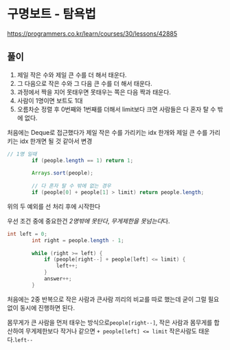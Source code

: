 # 구명보트 - 탐욕법
https://programmers.co.kr/learn/courses/30/lessons/42885

## 풀이
1. 제일 작은 수와 제일 큰 수를 더 해서 태운다.
2. 그 다음으로 작은 수와 그 다음 큰 수를 더 해서 태운다.
3. 과정에서 짝을 지어 못태우면 못태우는 쪽은 다음 짝과 태운다.
4. 사람이 1명이면 보트도 1대
5. 오름차순 정렬 후 0번째와 1번째를 더해서 limit보다 크면 사람들은 다 혼자 탈 수 밖에 없다.

처음에는 Deque로 접근했다가 제일 작은 수를 가리키는 idx 한개와 제일 큰 수를 가리키는 idx 한개면 될 것 같아서 변경

```java
// 1명 일때
        if (people.length == 1) return 1;
        
        Arrays.sort(people);
        
        // 다 혼자 탈 수 밖에 없는 경우
        if (people[0] + people[1] > limit) return people.length;
```
위의 두 예외를 선 처리 후에 시작한다

우선 조건 중에 중요한건 *2명밖에 못탄다*, *무게제한을 못넘는다*다.

```java
int left = 0;
        int right = people.length - 1;
        
        while (right >= left) {
            if (people[right--] + people[left] <= limit) {
                left++;
            }
            answer++;
        }
```
처음에는 2중 반복으로 작은 사람과 큰사람 끼리의 비교를 따로 했는데 굳이 그럴 필요 없이 동시에 진행하면 된다.

몸무게가 큰 사람을 먼저 태우는 방식으로`people[right--]`, 작은 사람과 몸무게를 합산하여 무게제한보다 작거나 같으면 `+ people[left] <= limit` 작은사람도 태운다.`left--`
